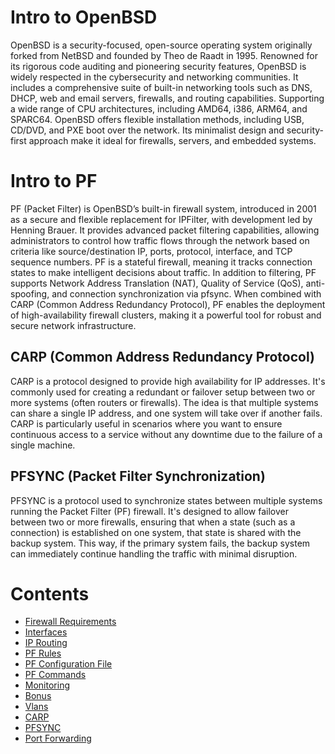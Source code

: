 # Intro to OpenBSD

  OpenBSD is a security-focused, open-source operating system originally forked from NetBSD and founded by Theo de Raadt in 1995. Renowned for its rigorous code auditing and pioneering security features, OpenBSD is widely respected in the cybersecurity and networking communities. It includes a comprehensive suite of built-in networking tools such as DNS, DHCP, web and email servers, firewalls, and routing capabilities. Supporting a wide range of CPU architectures, including AMD64, i386, ARM64, and SPARC64. OpenBSD offers flexible installation methods, including USB, CD/DVD, and PXE boot over the network. Its minimalist design and security-first approach make it ideal for firewalls, servers, and embedded systems.

# Intro to PF

  PF (Packet Filter) is OpenBSD’s built-in firewall system, introduced in 2001 as a secure and flexible replacement for IPFilter, with development led by Henning Brauer. It provides advanced packet filtering capabilities, allowing administrators to control how traffic flows through the network based on criteria like source/destination IP, ports, protocol, interface, and TCP sequence numbers. PF is a stateful firewall, meaning it tracks connection states to make intelligent decisions about traffic. In addition to filtering, PF supports Network Address Translation (NAT), Quality of Service (QoS), anti-spoofing, and connection synchronization via pfsync. When combined with CARP (Common Address Redundancy Protocol), PF enables the deployment of high-availability firewall clusters, making it a powerful tool for robust and secure network infrastructure.

## CARP (Common Address Redundancy Protocol)

  CARP is a protocol designed to provide high availability for IP addresses. It's commonly used for creating a redundant or failover setup between two or more systems (often routers or firewalls). The idea is that multiple systems can share a single IP address, and one system will take over if another fails. CARP is particularly useful in scenarios where you want to ensure continuous access to a service without any downtime due to the failure of a single machine.

## PFSYNC (Packet Filter Synchronization)

  PFSYNC is a protocol used to synchronize states between multiple systems running the Packet Filter (PF) firewall. It's designed to allow failover between two or more firewalls, ensuring that when a state (such as a connection) is established on one system, that state is shared with the backup system. This way, if the primary system fails, the backup system can immediately continue handling the traffic with minimal disruption.


# Contents
- [Firewall Requirements](#Firewall-Requirements)
- [Interfaces](#Interfaces)
- [IP Routing](#IP-Routing)
- [PF Rules](#PF-Rules)
- [PF Configuration File](#PF-Configuration-File)
- [PF Commands](#PF-Commands)
- [Monitoring](#Monitoring)
- [Bonus](#Bonus)
- [Vlans](##Vlans)
- [CARP](##CARP)
- [PFSYNC](##PFSYNC)
- [Port Forwarding](##Port-Forwarding)


